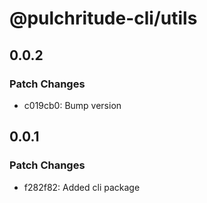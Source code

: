 # @pulchritude-cli/utils

## 0.0.2

### Patch Changes

- c019cb0: Bump version

## 0.0.1

### Patch Changes

- f282f82: Added cli package
